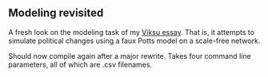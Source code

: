 ## Modeling revisited

A fresh look on the modeling task of my [Viksu essay](http://www.aka.fi/Tiedostot/Viksu/2011ty%C3%B6t/Viksu%20Niko%20Ilom%C3%A4ki.pdf).
That is, it attempts to simulate political changes using a faux Potts model on a scale-free network.

Should now compile again after a major rewrite.
Takes four command line parameters, all of which are .csv filenames.
